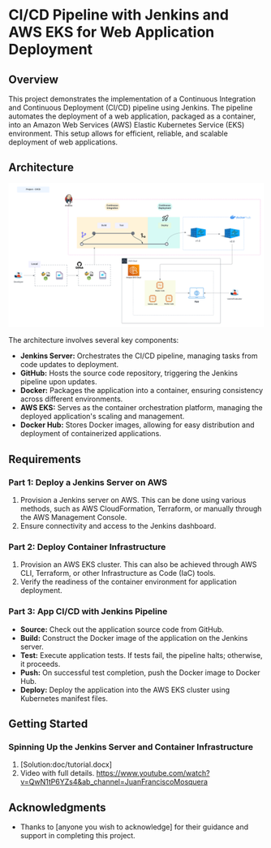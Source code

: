 # CI/CD Pipeline with Jenkins and AWS EKS for Web Application Deployment

## Overview

This project demonstrates the implementation of a Continuous Integration and Continuous Deployment (CI/CD) pipeline using Jenkins. The pipeline automates the deployment of a web application, packaged as a container, into an Amazon Web Services (AWS) Elastic Kubernetes Service (EKS) environment. This setup allows for efficient, reliable, and scalable deployment of web applications.

## Architecture

![Architecture Diagram](DevOps%20-%20Project%20-%20CI_CD.png)

The architecture involves several key components:
- **Jenkins Server:** Orchestrates the CI/CD pipeline, managing tasks from code updates to deployment.
- **GitHub:** Hosts the source code repository, triggering the Jenkins pipeline upon updates.
- **Docker:** Packages the application into a container, ensuring consistency across different environments.
- **AWS EKS:** Serves as the container orchestration platform, managing the deployed application's scaling and management.
- **Docker Hub:** Stores Docker images, allowing for easy distribution and deployment of containerized applications.

## Requirements

### Part 1: Deploy a Jenkins Server on AWS

1. Provision a Jenkins server on AWS. This can be done using various methods, such as AWS CloudFormation, Terraform, or manually through the AWS Management Console.
2. Ensure connectivity and access to the Jenkins dashboard.

### Part 2: Deploy Container Infrastructure

1. Provision an AWS EKS cluster. This can also be achieved through AWS CLI, Terraform, or other Infrastructure as Code (IaC) tools.
2. Verify the readiness of the container environment for application deployment.

### Part 3: App CI/CD with Jenkins Pipeline

- **Source:** Check out the application source code from GitHub.
- **Build:** Construct the Docker image of the application on the Jenkins server.
- **Test:** Execute application tests. If tests fail, the pipeline halts; otherwise, it proceeds.
- **Push:** On successful test completion, push the Docker image to Docker Hub.
- **Deploy:** Deploy the application into the AWS EKS cluster using Kubernetes manifest files.

## Getting Started

### Spinning Up the Jenkins Server and Container Infrastructure

1. [Solution:doc/tutorial.docx]
2. Video with full details. https://www.youtube.com/watch?v=QwN1tP6YZs4&ab_channel=JuanFranciscoMosquera





## Acknowledgments

- Thanks to [anyone you wish to acknowledge] for their guidance and support in completing this project.
